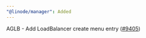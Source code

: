 ```yaml
---
"@linode/manager": Added
---
```


AGLB - Add LoadBalancer create menu entry ([#9405](https://github.com/linode/manager/pull/9405))
